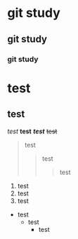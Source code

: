 # git study
## git study
### git study

test
====
test
----

*test*
**test**
***test***
~~test~~

> test
> > test
>>> test

1. test
2. test
3. test

* test
  * test
    * test
